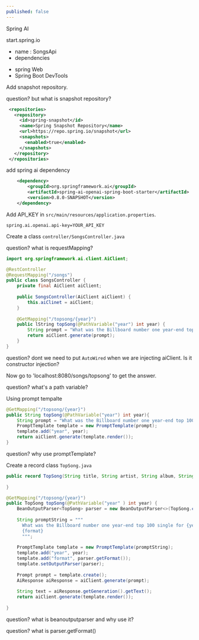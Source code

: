 ```yaml
---
published: false
---
```



Spring AI

start.spring.io
* name : SongsApi
* dependencies 
 - spring Web
 - Spring Boot DevTools
 
Add snapshot repository. 

question? but what is snapshot repository?

```xml
 <repositories>
   <repository>
     <id>spring-snapshot</id>
     <name>Spring Snapshot Repository</name>
     <url>https://repo.spring.io/snapshot</url>
     <snapshots>
       <enabled>true</enabled>
     </snapshots>
   </repository>
 </repositories>
```
    
add spring ai dependency

```xml
    <dependency>
        <groupId>org.springframework.ai</groupId>
        <artifactId>spring-ai-openai-spring-boot-starter</artifactId>
        <version>0.8.0-SNAPSHOT</version>
    </dependency>
```

Add API_KEY in `src/main/resources/application.properties`. 

```
spring.ai.openai.api-key=YOUR_API_KEY
```


Create a class `controller/SongsController.java`

question? what is requestMapping?

```java
import org.springframework.ai.client.AiClient;

@RestController
@RequestMapping("/songs")
public class SongsController {
    private final AiClient aiClient;
  
    public SongsController(AiClient aiClient) {
        this.aiClinet = aiClient;
    }
  
    @GetMapping("/topsong/{year}")
    public lString topSong(@PathVariable("year") int year) {
        String prompt = "What was the Billboard number one year-end top 100 single for {year}?";
        return aiClient.generate(prompt);
    }
}
```

question? dont we need to put `AutoWired` when we are injecting aiClient. Is it constructor injection?

Now go to 'localhost:8080/songs/topsong' to get the answer.

question? what's a path variable?

Using prompt tempalte


```java
@GetMapping("/topsong/{year}")
public String topSong(@PathVariable("year") int year){
    String prompt = "What was the Billboard number one year-end top 100 single for {year}?";
    PromptTemplate template = new PromptTemplate(prompt);
    template.add("year", year);
    return aiClient.generate(template.render());
}
```

question? why use promptTemplate? 

Create a record class `TopSong.java`

```java
public record TopSong(String title, String artist, String album, String year) {
    
}
```

```java
@GetMapping("/topsong/{year}")
public TopSong topSong(@PathVariable("year" ) int year) {
    BeanOutputParser<TopSong> parser = new BeanOutputParser<>(TopSong.class);
    
    String promptString = """
      What was the Billboard number one year-end top 100 single for {year}?
      {format}
      """;
        
    PromptTemplate template = new PromptTemplate(promptString);
    template.add("year", year);
    template.add("format", parser.getFormat());
    template.setOutputParser(parser);
    
    Prompt prompt = template.create();
    AiResponse aiResponse = aiClient.generate(prompt);
  
    String text = aiResponse.getGeneration().getText();
    return aiClient.generate(template.render());
  
}
```

question? what is beanoutputparser and why use it?


question? what is parser.getFormat()

